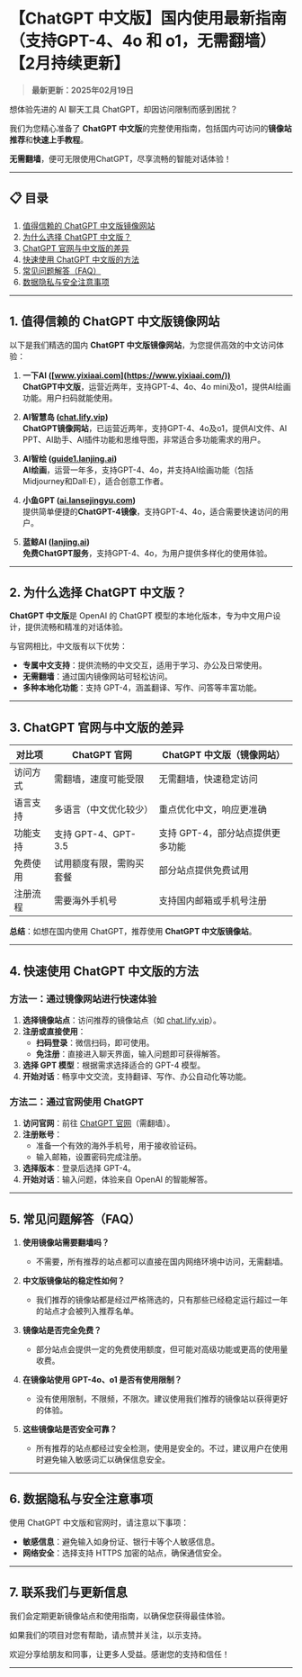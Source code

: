 # 【ChatGPT 中文版】国内使用最新指南（支持GPT-4、4o 和 o1，无需翻墙）【2月持续更新】

> **最新更新：2025年02月19日**  

想体验先进的 AI 聊天工具 ChatGPT，却因访问限制而感到困扰？

我们为您精心准备了 **ChatGPT 中文版**的完整使用指南，包括国内可访问的**镜像站推荐**和**快速上手教程**。

**无需翻墙**，便可无限使用ChatGPT，尽享流畅的智能对话体验！

---

## 📋 目录

1. [值得信赖的 ChatGPT 中文版镜像网站](#1-值得信赖的-chatgpt-中文版镜像网站)
2. [为什么选择 ChatGPT 中文版？](#2-为什么选择-chatgpt-中文版)
3. [ChatGPT 官网与中文版的差异](#3-chatgpt-官网与中文版的差异)
4. [快速使用 ChatGPT 中文版的方法](#4-快速使用-chatgpt-中文版的方法)
5. [常见问题解答（FAQ）](#5-常见问题解答-faq)
6. [数据隐私与安全注意事项](#6-数据隐私与安全注意事项)

---

## 1. 值得信赖的 ChatGPT 中文版镜像网站

以下是我们精选的国内 **ChatGPT 中文版镜像网站**，为您提供高效的中文访问体验：

1. **一下AI ([www.yixiaai.com](https://www.yixiaai.com/))**  
   **ChatGPT中文版**，运营近两年，支持GPT-4、4o、4o mini及o1，提供AI绘画功能。用户扫码就能使用。

2. **AI智慧岛 ([chat.lify.vip](https://chat.lify.vip/))**  
   **ChatGPT镜像网站**，已运营近两年，支持GPT-4、4o及o1，提供AI文件、AI PPT、AI助手、AI插件功能和思维导图，非常适合多功能需求的用户。

3. **AI智绘 ([guide1.lanjing.ai](https://guide1.lanjing.ai/))**  
   **AI绘画**，运营一年多，支持GPT-4、4o，并支持AI绘画功能（包括Midjourney和Dall·E），适合创意工作者。

4. **小鱼GPT ([ai.lansejingyu.com](https://ai.lansejingyu.com/))**  
   提供简单便捷的**ChatGPT-4镜像**，支持GPT-4、4o，适合需要快速访问的用户。

5. **蓝鲸AI ([lanjing.ai](https://lanjing.ai/))**  
   **免费ChatGPT服务**，支持GPT-4、4o，为用户提供多样化的使用体验。

---

## 2. 为什么选择 ChatGPT 中文版？

**ChatGPT 中文版**是 OpenAI 的 ChatGPT 模型的本地化版本，专为中文用户设计，提供流畅和精准的对话体验。

与官网相比，中文版有以下优势：

- **专属中文支持**：提供流畅的中文交互，适用于学习、办公及日常使用。
- **无需翻墙**：通过国内镜像网站可轻松访问。
- **多种本地化功能**：支持 GPT-4，涵盖翻译、写作、问答等丰富功能。

---

## 3. ChatGPT 官网与中文版的差异

| 对比项          | ChatGPT 官网                     | ChatGPT 中文版（镜像网站）         |
|-----------------|---------------------------------|-----------------------------------|
| 访问方式        | 需翻墙，速度可能受限             | 无需翻墙，快速稳定访问            |
| 语言支持        | 多语言（中文优化较少）           | 重点优化中文，响应更准确          |
| 功能支持        | 支持 GPT-4、GPT-3.5              | 支持 GPT-4，部分站点提供更多功能  |
| 免费使用        | 试用额度有限，需购买套餐         | 部分站点提供免费试用             |
| 注册流程        | 需要海外手机号                   | 支持国内邮箱或手机号注册         |

**总结**：如想在国内使用 ChatGPT，推荐使用 **ChatGPT 中文版镜像站**。

---

## 4. 快速使用 ChatGPT 中文版的方法

### 方法一：通过镜像网站进行快速体验

1. **选择镜像站点**：访问推荐的镜像站点（如 [chat.lify.vip](https://chat.lify.vip/)）。
2. **注册或直接使用**：
   - **扫码登录**：微信扫码，即可使用。
   - **免注册**：直接进入聊天界面，输入问题即可获得解答。
3. **选择 GPT 模型**：根据需求选择适合的 GPT-4 模型。
4. **开始对话**：畅享中文交流，支持翻译、写作、办公自动化等功能。

### 方法二：通过官网使用 ChatGPT

1. **访问官网**：前往 [ChatGPT 官网](https://chat.openai.com)（需翻墙）。
2. **注册账号**：
   - 准备一个有效的海外手机号，用于接收验证码。
   - 输入邮箱，设置密码完成注册。
3. **选择版本**：登录后选择 GPT-4。
4. **开始对话**：输入问题，体验来自 OpenAI 的智能解答。

---

## 5. 常见问题解答（FAQ）

1. **使用镜像站需要翻墙吗？**
   - 不需要，所有推荐的站点都可以直接在国内网络环境中访问，无需翻墙。

2. **中文版镜像站的稳定性如何？**
   - 我们推荐的镜像站都是经过严格筛选的，只有那些已经稳定运行超过一年的站点才会被列入推荐名单。

3. **镜像站是否完全免费？**
   - 部分站点会提供一定的免费使用额度，但可能对高级功能或更高的使用量收费。

4. **在镜像站使用 GPT-4o、o1 是否有使用限制？**
   - 没有使用限制，不限频，不限次。建议使用我们推荐的镜像站以获得更好的体验。

5. **这些镜像站是否安全可靠？**
   - 所有推荐的站点都经过安全检测，使用是安全的。不过，建议用户在使用时避免输入敏感词汇以确保信息安全。

---

## 6. 数据隐私与安全注意事项

使用 ChatGPT 中文版和官网时，请注意以下事项：

- **敏感信息**：避免输入如身份证、银行卡等个人敏感信息。
- **网络安全**：选择支持 HTTPS 加密的站点，确保通信安全。

---

## 7. 联系我们与更新信息

我们会定期更新镜像站点和使用指南，以确保您获得最佳体验。

如果我们的项目对您有帮助，请点赞并关注，以示支持。

欢迎分享给朋友和同事，让更多人受益。感谢您的支持和信任！

---

